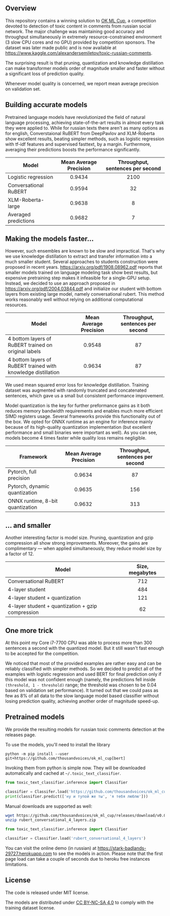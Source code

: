 ## Overview
This repository contains a winning solution to [OK ML Cup](https://cups.mail.ru/ru/tasks/1048), a competition devoted to detection of toxic content in comments from russian social network. The major challenge was maintaining good accuracy and throughput simultaneously in extremely resource-constrained environment (3 slow CPU cores and no GPU) provided by competition sponsors. The dataset was later made public and is now available at <https://www.kaggle.com/alexandersemiletov/toxic-russian-comments>.

The surprising result is that pruning, quantization and knowledge distillation can make transformer models order of magnitude smaller and faster without a significant loss of prediction quality.

Whenever model quality is concerned, we report mean average precision on validation set.

## Building accurate models
Pretrained language models have revolutionized the field of natural language processing, achieving state-of-the-art results in almost every task they were applied to. While for russian texts there aren't as many options as for english, Converstaional RuBERT from DeepPavlov and XLM-Roberta show excellent results, beating simpler methods, such as logistic regression with tf-idf features and supervised fasttext, by a margin. Furthermore, averaging their predictions boosts the performance significantly.

| Model | Mean Average Precision | Throughput, sentences per second |
| --------------------- |:----------------------:|:-:|
| Logistic regression | 0.9434 | 2100 |
| Conversational RuBERT | 0.9594 | 32 |
| XLM-Roberta-large | 0.9638 | 8 |
| Averaged predictions | 0.9682 | 7 |

## Making the models faster...
However, such ensembles are known to be slow and impractical. That's why we use knowledge distillation to extract and transfer information into a much smaller student. Several approaches to students construction were proposed in recent years. <https://arxiv.org/pdf/1908.08962.pdf> reports that smaller models trained on language modeling task show best results, but expensive pretraining step makes it infeasible for a single-GPU setup. Instead, we decided to use an approach proposed in <https://arxiv.org/pdf/2004.03844.pdf> and initialize our student with bottom layers from existing large model, namely conversational rubert. This method works reasonably well without relying on additional computational resources.

| Model | Mean Average Precision | Throughput, sentences per second |
| --------------------- |:----------------------:|:-:|
| 4 bottom layers of RuBERT trained on original labels | 0.9548 | 87 |
| 4 bottom layers of RuBERT trained with knowledge distillation | 0.9634 | 87 |

We used mean squared error loss for knowledge distillation. Training dataset was augmented with randomly truncated and concatenated sentences, which gave us a small but consistent performance improvement.

Model quantization is the key for further preformance gains as it both reduces memory bandwidth requirements and enables much more efficient SIMD registers usage. Several frameworks provide this functionality out of the box. We opted for ONNX runtime as an engine for inference mainly because of its high-quality quantization implementation (but excellent performance and small binaries were important as well). As you can see, models become 4 times faster while quality loss remains negligible.

| Framework | Mean Average Precision | Throughput, sentences per second |
| ----- |:----:|:----:|
| Pytorch, full precision | 0.9634 | 87 |
| Pytorch, dynamic quantization | 0.9635 | 156 |
| ONNX runtime, 8-bit quantization| 0.9632 | 313 |

## ... and smaller
Another interesting factor is model size. Pruning, quantization and gzip compression all show strong improvements. Moreover, the gains are complimentary — when applied simultaneously, they reduce model size by a factor of 12.

| Model | Size, megabytes |
| ----- |:---------------:|
| Conversational RuBERT | 712 |
| 4-layer student | 484 |
| 4-layer student + quantization| 121 |
| 4-layer student + quantization + gzip compression | 62 |

## One more trick
At this point my Core i7-7700 CPU was able to process more than 300 sentences a second with the quantized model. But it still wasn't fast enough to be accepted for the competition.

We noticed that most of the provided examples are rather easy and can be reliably classified with simpler methods. So we decided to predict all of the examples with logistic regression and used BERT for final prediction only if this model was not confident enough (namely, the predictions fell inside `(threshold, 1 - threshold)` range; the threshold was chosen to be 0.04 based on validation set performance). It turned out that we could pass as few as 8% of all data to the slow language model based classifier without losing prediction quality, achieving another order of magnitude speed-up.

## Pretrained models
We provide the resulting models for russian toxic comments detection at the releases page.

To use the models, you'll need to install the library
```
python -m pip install --user git+https://github.com/thousandvoices/ok_ml_cup[bert]
```

Invoking them from python is simple now. They will be downloaded automatically and cached at ```~/.toxic_text_classifier```.
```python
from toxic_text_classifier.inference import Classifier

classifier = Classifer.load('https://github.com/thousandvoices/ok_ml_cup/releases/download/v0.0.1/rubert_conversational_4_layers.zip')
print(classifier.predict(['ну и тупой же ты', 'я тебя люблю']))
```

Manual downloads are supported as well:
```bash
wget https://github.com/thousandvoices/ok_ml_cup/releases/download/v0.0.1/rubert_conversational_4_layers.zip
unzip rubert_conversational_4_layers.zip
```
```python
from toxic_text_classifier.inference import Classifier

classifier = Classifier.load('rubert_conversational_4_layers')
```

You can visit the online demo (in russian) at <https://stark-badlands-29727.herokuapp.com> to see the models in action. Please note that the first page load can take a couple of seconds due to heroku free instances limitations.

## License
The code is released under MIT license.

The models are distributed under [CC BY-NC-SA 4.0](https://creativecommons.org/licenses/by-nc-sa/4.0/) to comply with the training dataset license.
